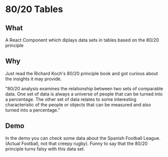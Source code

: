 # 80/20 Tables

## What

A React Component which diplays data sets in tables based on the 80/20 principle

## Why

Just read the Richard Koch's 80/20 principle book and got curious about the insights it may provide.

"80/20 analysis examines the relationship between two sets of comparable data. One set of data is always a universe of people that can be turned into a percentage. The other set of data relates to some interesting characteristic of the people or objects that can be measured and also turned into a percentage."

## Demo

In the demo you can check some data about the Spanish Football League. (Actual Football, not that creepy rugby). Funny to say that the 80/20 principle turns falsy with this data set.


